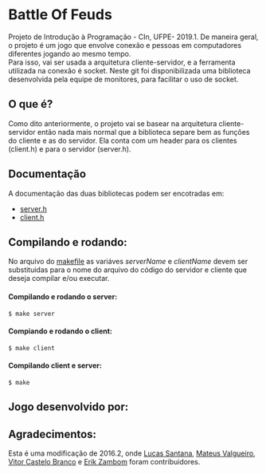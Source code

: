 # Battle Of Feuds

Projeto de Introdução à Programação - CIn, UFPE- 2019.1. 
De maneira geral, o projeto é um jogo que envolve conexão e pessoas em computadores diferentes jogando ao mesmo tempo.  
Para isso, vai ser usada a arquitetura cliente-servidor, e a ferramenta utilizada na conexão é socket.
Neste git foi disponibilizada uma biblioteca desenvolvida pela equipe de monitores, para facilitar o uso de socket.  

## O que é?

Como dito anteriormente, o projeto vai se basear na arquitetura cliente-servidor então nada mais normal que a biblioteca separe bem as funções do cliente e as do servidor. Ela conta com um header para os clientes (client.h) e para o servidor (server.h).

## Documentação
A documentação das duas bibliotecas podem ser encotradas em:

- [server.h](./server-doc.md)
- [client.h](./client-doc.md)


## Compilando e rodando:

No arquivo do [makefile](./makefile) as variáves _serverName_ e _clientName_ devem ser substituidas para o nome do arquivo do código do servidor e cliente que deseja compilar e/ou executar.  
#### Compilando e rodando o server:
	$ make server
#### Compiando e rodando o client:
	$ make client
#### Compilando client e server:
	$ make
	
## Jogo desenvolvido por:

## Agradecimentos:
Esta é uma modificação de 2016.2, onde [Lucas Santana](https://github.com/luucasv/), [Mateus Valgueiro](https://github.com/Valgueiro), [Vitor Castelo Branco](https://github.com/vtcb) e [Erik Zambom](https://github.com/Zambom) foram contribuidores.


